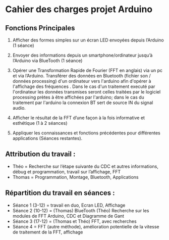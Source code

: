# Cahier des charges projet Arduino

## Fonctions Principales

1. Afficher des formes simples sur un écran LED envoyées depuis l’Arduino (1 séance)

2. Envoyer des informations depuis un smartphone/ordinateur jusqu’à l’Arduino via BlueTooth (1 séance)

3. Opérer une Transformation Rapide de Fourier (FFT en anglais) via un pc et via l’Arduino. Transférer des données en Bluetooth (fichier son / données processing) d'un ordinateur vers l'arduino afin d'opérer à l'affichage des fréquences . Dans le cas d'un traitement executé par l'ordinateur les données transmises seront celles traitées par le logiciel processing prètes à être affichées par l'arduino; dans le cas du traitement par l'arduino la connexion BT sert de source IN du signal audio.

4. Afficher le résultat de la FFT d’une façon à la fois informative et esthétique (1 à 2 séances)

5. Appliquer les connaissances et fonctions précédentes pour différentes applications (Séances restantes).

## Attribution du travail :
- Théo = Recherche sur l’étape suivante du CDC et autres informations, débug et programmation, travail sur l’affichage, FFT
- Thomas = Programmation, Montage, Bluetooth, Applications

## Répartition du travail en séances :
- Séance 1 (3-12) = travail en duo, Ecran LED, Affichage
- Séance 2 (10-12) = (Thomas) BlueTooth (Théo) Recherche sur les modules de FFT Arduino, CDC et Diagramme de Gant
- Séance 3 (17-12) = (Thomas et Théo) FFT, avec recherches
- Séance 4 = FFT (autre méthode), amélioration potentielle de la vitesse de traitement de la FFT, affichage
